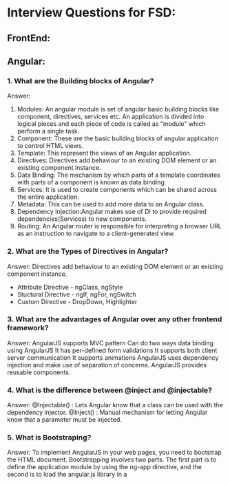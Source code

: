 # Interview Questions for FSD: 

## FrontEnd:

## Angular:

### 1. What are the Building blocks of Angular?

Answer: 
1. Modules: An angular module is set of angular basic building blocks like component, directives, services etc. 
   An application is divided into logical pieces and each piece of code is called as "module" which perform a single task.
2. Component: These are the basic building blocks of angular application to control HTML views.
3. Template: This represent the views of an Angular application.
4. Directives: Directives add behaviour to an existing DOM element or an existing component instance.
5. Data Binding: The mechanism by which parts of a template coordinates with parts of a component is known as data binding.
6. Services: It is used to create components which can be shared across the entire application.
7. Metadata: This can be used to add more data to an Angular class.
8. Dependency Injection:Angular makes use of DI to provide required dependencies(Services) to new components.
9. Routing: An Angular router is responsible for interpreting a browser URL as an instruction to navigate to a client-generated view. 

### 2. What are the Types of Directives in Angular?

Answer: 
Directives add behaviour to an existing DOM element or an existing component instance.
 - Attribute Directive - ngClass, ngStyle
 - Stuctural Directive - ngIf, ngFor, ngSwitch
 - Custom Directive - DropDown, Highlighter

### 3. What are the advantages of Angular over any other frontend framework?

Answer:
AngularJS supports MVC pattern
Can do two ways data binding using AngularJS
It has per-defined form validations
It supports both client server communication
It supports animations
AngularJS uses dependency injection and make use of separation of concerns.
AngularJS provides reusable components.

### 4. What is the difference between @inject and @injectable?

Answer:
@Injectable() : Lets Angular know that a class can be used with the dependency injector.
@Inject() : Manual mechanism for letting Angular know that a parameter must be injected.

### 5. What is Bootstraping?

Answer:
To implement AngularJS in your web pages, you need to bootstrap the HTML document. 
Bootstrapping involves two parts. The first part is to define the application module by using the ng-app directive, 
and the second is to load the angular.js library in a <script> tag

### 6. What is Transpiling in Angular?

Answer:
Transpiling is the process of converting the typescript into javascript. 
Though typescript is used to write code in the Angular applications, the code is internally transpiled into javascript.


### 7. What is AOT (Ahead of Time) in Angular?

Answer:
The angular compiler takes typescript code, compiles it and produces javascript code again but during the compile time. 
Ahead-of-Time Compilation does not happen every time or for every user, as is the case with Just-In-Time (JIT) Compilation where compilation happens during runtime. 
ng build --aot
ng serve --aot

### 8. How do we send the property value from Parent to Child and vice versa in Angular?

Answer:
When it comes to the communication of Angular Components, which are in Parent-Child Relationship; 
we use @Input in Child Component when we are passing data from Parent to Child Component 
and @Output is used in Child Component to receive an event from Child to Parent Component. 

### 9. What is String interpolation in Angular?

Answer:
{{variableName}}, here the ‘variableName’ is actually typescript (component) data representing its value on the template

### 10. What is DataBinding in Angular?

Answer:
Data binding can be done in 3 ways: https://alligator.io/angular/data-binding-angular/

(0) Interpolation -  Name: {{ user.name }}
(i) Property Binding - [value]="user.email"
(ii) Event Binding - (click)="cookBacon()"
(iii) Two-Way Data Binding. - [(ngModel)]="user.email"

### 11. What is Component in Angular Terminology?

Answer:
A Component is basically a block in which the data can be displayed on HTML using some logic usually written in typescript. 

### 12. Differentiate between Observables and Promises?

Answer:
Observaleble: this.http.get(`https://www.amazon.com`).subscribe((data: any) => {
Promise: this.http.get(`https://www.amazon.com`).toPromise().then((data: any) => {

Observables are lazy, which means nothing happens until a subscription is made. 
Whereas Promises are eager; which means as soon as a promise is created, the execution takes place. 

Observable is a stream in which multiple events is possible and the callback is called for each event. 
Whereas, promise handles a single event.

Observables can be cancelled upon requests.
Promises cannot be cancelled upon requests.

### 13. Define Subscribe in Angular?

Answer:
It is a method which is subscribed to an observable. Whenever subscribe method is called, independent execution of observable happens.  
this.http.get(`https://www.amazon.com`).subscribe((data: any) => {

### 14. Explain Sequence of Angular Lifecycle Hooks?

Answer:
OnChanges: When the value of a data bound property changes, then this method is called.
OnInit: This is called whenever the initialization of the directive/component after Angular first displays the data-bound properties happens.
DoCheck: This is for the detection and to act on changes that Angular can't or won't detect on its own.
AfterContentInit: This is called after Angular projects external content into the component's view.
AfterContentChecked: This is called after Angular checks the content projected into the component.
AfterViewInit: This is called after Angular initializes the component's views and child views.
AfterViewChecked: This is called after Angular checks the component's views and child views.
OnDestroy: This is the cleanup phase just before Angular destroys the directive/component.

### 15. What are Angular CLI commands?

Answer:
npm install -g @angular/cli
ng new my-first-project
cd my-first-project
ng serve
ng generate <filename>


## ReactJs:

### 1. How React works? How Virtual-DOM works in React?
Answer:
React creates a virtual DOM. When state changes in a component it firstly runs a “diffing” algorithm, 
which identifies what has changed in the virtual DOM. The second step is reconciliation, 
where it updates the DOM with the results of diff.

### 2. What is JSX?

Answer:
JSX is a syntax extension to JavaScript and comes with the full power of JavaScript. 
JSX produces React “elements”. You can embed any JavaScript expression in JSX by wrapping it in curly braces. 
After compilation, JSX expressions become regular JavaScript objects.

3. What is the difference between state and props?

Answer:
The state is a data structure that starts with a default value when a Component mounts. It may be mutated across time, mostly as a result of user events.
Props (short for properties) are a Component’s configuration. Props are how components talk to each other. 
They are received from above component and immutable as far as the Component receiving them is concerned. 
A Component cannot change its props, but it is responsible for putting together the props of its child Components. 
Props do not have to just be data — callback functions may be passed in as props.

### 4. Explain the components of Redux.

Answer:
Redux is composed of the following components:
Action — Actions are payloads of information that send data from our application to our store. They are the only source of information for the store. We send them to the store using store.dispatch(). Primarly, they are just an object describes what happened in our app.
Reducer — Reducers specify how the application’s state changes in response to actions sent to the store. Remember that actions only describe what happened, but don’t describe how the application’s state changes. So this place determines how state will change to an action.
Store — The Store is the object that brings Action and Reducer together. The store has the following responsibilities: Holds application state; Allows access to state via getState(); Allows state to be updated via dispatch(action); Registers listeners via subscribe(listener).

### 5. What are the features of React? 

Answer:
Major features of React are listed below:

It uses the virtual DOM instead of the real DOM.
It uses server-side rendering.
It follows uni-directional data flow or data binding.

### 6. List some of the major advantages of React?

Answer:
Some of the major advantages of React are:

It increases the application’s performance
It can be conveniently used on the client as well as server side
Because of JSX, code’s readability increases
React is easy to integrate with other frameworks like Meteor, Angular, etc
Using React, writing UI test cases become extremely easy

### 7. What are the limitations of React?

Answer:
Limitations of React are listed below:

React is just a library, not a full-blown framework
Its library is very large and takes time to understand
It can be little difficult for the novice programmers to understand
Coding gets complex as it uses inline templating and JSX

### 8. What is Props?

Answer:
Props is the shorthand for Properties in React. They are read-only components which must be kept pure i.e. immutable. 

### 9. Is it possible to send Props from child to parent component?

Answer:
Props are always passed down from the parent to the child components throughout the application. 
A child component can never send a prop back to the parent component. 
This help in maintaining the unidirectional data flow and are generally used to render the dynamically generated data.

### 10. What is a state in React and how is it used?

Answer:
States are the heart of React components. States are the source of data and must be kept as simple as possible. 
Basically, states are the objects which determine components rendering and behavior. 
They are mutable unlike the props and create dynamic and interactive components. They are accessed via this.state().

### 11. What are the different phases of React component’s lifecycle?

Answer:
There are three different phases of React component’s lifecycle:

Initial Rendering Phase: This is the phase when the component is about to start its life journey and make its way to the DOM.
Updating Phase: Once the component gets added to the DOM, it can potentially update and re-render only when a prop or state change occurs. That happens only in this phase.
Unmounting Phase: This is the final phase of a component’s life cycle in which the component is destroyed and removed from the DOM.

### 12. Explain the lifecycle methods of React components in detail.

Answer:
Some of the most important lifecycle methods are:

componentWillMount() – Executed just before rendering takes place both on the client as well as server-side.
componentDidMount() – Executed on the client side only after the first render.
componentWillReceiveProps() – Invoked as soon as the props are received from the parent class and before another render is called.
shouldComponentUpdate() – Returns true or false value based on certain conditions. If you want your component to update, return true else return false. By default, it returns false.
componentWillUpdate() – Called just before rendering takes place in the DOM.
componentDidUpdate() – Called immediately after rendering takes place.
componentWillUnmount() – Called after the component is unmounted from the DOM. It is used to clear up the memory spaces.

### 13. What is an event in React?

Answer:
In React, events are the triggered reactions to specific actions like mouse hover, mouse click, key press, etc. 
Handling these events are similar to handling events in DOM elements.

### 14. What do you understand by refs in React?

Answer:
Refs is the short hand for References in React. It is an attribute which helps to store a reference to a particular 
React element or component, which will be returned by the components render configuration function. 
It is used to return references to a particular element or component returned by render(). 

## BackEnd:

## SpringBoot:

### 1. What is Spring boot?

Answer:
Spring Boot makes it easier for you to create production ready applications in no time. It is an opinionated view to create Spring application quickly. It follows convention over configuration. In simple terms, it comes with default configurations for most of the Spring projects, you don’t need to do much to bootstrap any spring application.

### 2. Why did you use Spring boot in your application?

Answer:
As discussed earlier, Spring boot makes it easier for you to create Spring application, it can save a lot of time and efforts.

### 3. Can you list advantages of Spring boot?

Answer:
Advantages of Spring boot are:

It provides a lot of default configurations which help you to create Spring application faster.
It comes with embedded tomcat or jetty server, so you don’t have to deploy jar.
It reduces development code by avoiding a lot of boilerplate code.
It increases productivity as you can create Spring application quickly.
It provides a lot of starter project for easy maven integration.You don’t have to worry about version mismatch.
You can quickly create using sample project using spring boot initializer

### 4. What are disadvantages of Spring boot?

Answer:
If you want to convert your old spring application to Spring boot application, it may not be straight forward and can be time consuming.

### 5. How can you override default properties in Spring boot Project?

Answer:
Spring boot provides a lot of properties which can be overridden by specifying them in application.properties.

### 6. How can you run Spring boot application on custom port?

Answer:
You can simply put server.port properties in application.properties.

For example:server.port=8050

### 7. What is Spring boot starter and how it is useful?

Answer:
Spring boot comes with a lot of starters which is set of convenient dependency descriptors which you can include in your pom.xml.

### 8. What is name of the configuration file which you use in Spring boot?

Answer:
Configuration file used in Spring boot projects is application.properties. 
It is very important file as it is used to override all default configurations.

### 10. What is actuator in Spring boot?

Answer:
Spring boot actuator is one of the most important features of Spring boot. 
It is used to access current state of running application in production environment. 
There are various metrics which you can use to check current state of the application.

### 11. What is @SpringBootApplication annotation in Spring boot project?

Answer:
@SpringBootApplication annotation is the combination of the below mentioned annotations

@Configuration
@EnableAutoConfiguration
@ComponentScan

### 12. What is dependency injection in SpringBoot?

Answer:
When you try to initialize an object of class A to class B you use @Autowire annotation

@Autowired
This annotation is applied on fields, setter methods, and constructors. The @Autowired annotation injects object dependency implicitly.
When you use @Autowired on fields and pass the values for the fields using the property name, Spring will automatically assign the fields with the passed values.
You can even use @Autowired  on private properties, as shown below. (This is a very poor practice though!)

### 13. What is DevTools in Spring boot?

Answer:
No need to redeploy your application every time you make the changes.Developer can simply reload the changes without restart of the server.
It avoids pain of redeploying application every time when you make any change. 

### 14. What is @ComponentScan annotation?

Answer:
@ComponentScan
This annotation is used with @Configuration annotation to allow Spring to know the packages to scan for annotated components.
@ComponentScan is also used to specify base packages using basePackageClasses or basePackage attributes to scan. 
if specific packages are not defined, scanning will occur from the package of the class that declares this annotation.

### 15. Ask common annotations in SpringBoot?

Answer:
@Component
This annotation is used on classes to indicate a Spring component. The @Component annotation marks the Java class as a bean or say component so that the component-scanning mechanism of Spring can add into the application context.

@Controller
The @Controller  annotation is used to indicate the class is a Spring controller. This annotation can be used to identify controllers for Spring MVC or Spring WebFlux.

@Service
This annotation is used on a class. The @Service marks a Java class that performs some service, such as execute business logic, perform calculations and call external APIs. This annotation is a specialized form of the @Component annotation intended to be used in the service layer.

@Repository
This annotation is used on Java classes which directly access the database. The @Repository annotation works as marker for any class that fulfills the role of repository or Data Access Object.

@EnableAutoConfiguration
This annotation is usually placed on the main application class. The @EnableAutoConfiguration annotation implicitly defines a base “search package”. This annotation tells Spring Boot to start adding beans based on classpath settings, other beans, and various property settings.


## Core Java:

### 1. What is constructor in java?

Answer:
Constructor can be considered a special code which is used to initiaze objects.
It has two main points:

Class and Constuctor name should match
Constructor should not have any return type else it will be same as method.

### 2. Can we declare constructor as final?

Answer:
No, Constructor can not be declared as final. If you do so, you will get compile time error.

### 3. What are access modifier available in java?

Answer:
It Specifies accessibility of variables, methods , constructor of class.
There are four access modifier in java
Private : Accessible only to the class.
Default : Accessible in the package.
Protected : Accessible in the packages and its subclasses.
Public : Accessible everywhere

### 4. What is difference between Abstract class and interface?

Answer:
Abstract class can have both Abstract and Non Abstract methods, however interface can have only Abstract methods

### 5. Can one interface implement another interface in java?

Answer:
No, One interface can not implement another interface. It can extend it using extends keyword.

### 6. What is marker interface?

Answer:
Marker interfaces are interfaces which have no method but it is used to indicate JVM to behave specially when any class implement these interfaces.
For example : If you implement cloneable interface and then call .clone method of object, it will clone your object. If you do not implement cloneable interface, it will throw cloneNotSupported exception.

### 7. What is method overloading and method overriding in java?

Answer:
Method overloading : Method overloading is concept that allows a class to have same method name but diferent method arguments. Method overloading is also known as compile time polymorphism.

Method overriding : If child class contain same method as parent class with same method signature. This is called method overriding. Method overriding is also known as dynamic polymorphism.

### 8. Can you override static methods in Java?

Answer:
No, you can not override static methods in Java. You can create same method in child class but it won’t be dynamic polymorphism. It will be method hiding. Static methods belong at class level not at object level hence you can not override static method.

### 9. Can you override private methods in Java?

Answer:
No, you can not override private methods in Java. 
Private methods are not visible to subclass, hence you can not override private method but you can hide it.

### 10. Define Lifecycle of Thread?

Answer:
New : When you create a thread object and it is not alive yet.
Runnable:  When you call start method of thread, it goes into Runnable state. Whether it will execute immediately or execute after some times , depends on thread scheduler.
Running : When thread is being executed, it goes to running state.
Blocked : When thread waits for some resources or some other thread to complete (due to thread’s join), it goes to blocked state.
Dead: When thread’s run method returns, thread goes to dead state.

### 11. Can we start a thread twice in java?

Answer:
No, Once you have started a thread, it can not be started again. 
If you try to start thread again , it will throw IllegalThreadStateException.

### 12. What is garbage Collection?

Answer:
Garbage Collection is a process of looking at heap memory and deleting unused object present in heap memory. 
Garbage Collection frees unused memory. Garbage Collection is done by JVM.

### 13. What is use of finalize() method in object class?

Answer:
Finalize method get called when object is being collected by Garbage Collector. This method can be used to write clean code before object is collected by Garbage Collector.

### 14.What is difference between final, finally and finalize in Java?

Answer:
final : Final is a keyword which is used with class to avoid being extended, with instance variable so they can not reassigned, with methods so that they can not be overridden.
finally : Finally is a keyword used with try, catch and finally blocks. Finally block executes even if there is an exception. It is generally used to do some clean up work.
finalize :  Finalize is a method is used to invoke garbage collection for clean up unreachable object.